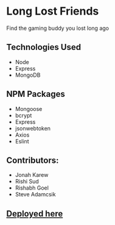 # Long Lost Friends
Find the gaming buddy you lost long ago
  
## Technologies Used 
- Node
- Express
- MongoDB 

## NPM Packages
* Mongoose
* bcrypt
* Express
* jsonwebtoken
* Axios
* Eslint 

## Contributors:
* Jonah Karew
* Rishi Sud
* Rishabh Goel
* Steve Adamcsik

## [Deployed here](https://long-lost-friends.herokuapp.com/)